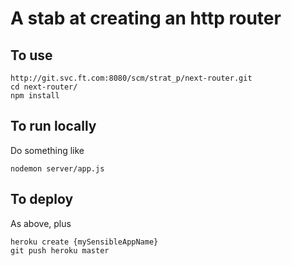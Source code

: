 A stab at creating an http router
===

To use
---

    http://git.svc.ft.com:8080/scm/strat_p/next-router.git
    cd next-router/
    npm install

To run locally
---

Do something like

	nodemon server/app.js

To deploy
---

As above, plus

    heroku create {mySensibleAppName}
    git push heroku master